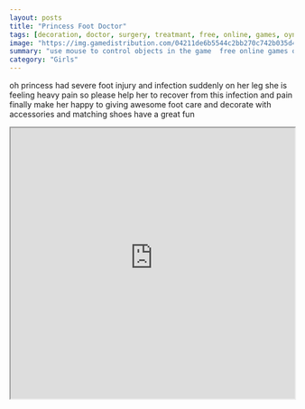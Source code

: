 ```yaml
---
layout: posts
title: "Princess Foot Doctor"
tags: [decoration, doctor, surgery, treatmant, free, online, games, oyna, game, free, games, play, play, games]
image: "https://img.gamedistribution.com/04211de6b5544c2bb270c742b035d40f-512x384.jpeg"
summary: "use mouse to control objects in the game  free online games oyna game free games play play games"
category: "Girls"
---
```


oh princess had severe foot injury and infection suddenly on her leg she is feeling heavy pain so please help her to recover from this infection and pain finally make her happy to giving awesome foot care and decorate with accessories and matching shoes have a great fun

<iframe width="100%" height="480px;" src="https://html5.gamedistribution.com/04211de6b5544c2bb270c742b035d40f/"></iframe>